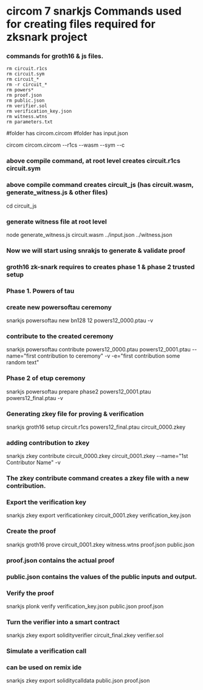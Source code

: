 # circom 7 snarkjs Commands used for creating files required for zksnark project

### commands for groth16 & js files.

```
rm circuit.r1cs
rm circuit.sym
rm circuit_*
rm -r circuit_*
rm powers*
rm proof.json
rm public.json
rm verifier.sol
rm verification_key.json
rm witness.wtns
rm parameters.txt
```

#folder has circom.circom
#folder has input.json

circom circom.circom --r1cs --wasm --sym --c

### above compile command, at root level creates circuit.r1cs circuit.sym 
### above compile command creates circuit_js (has circuit.wasm, generate_witness.js & other files)


cd circuit_js

### generate witness file at root level
node generate_witness.js circuit.wasm ../input.json ../witness.json

### Now we will start using snrakjs to generate & validate proof
### groth16 zk-snark requires to creates phase 1 & phase 2 trusted setup

### Phase 1. Powers of tau

### create new powersoftau ceremony
snarkjs powersoftau new bn128 12 powers12_0000.ptau -v

### contribute to the created ceremony
snarkjs powersoftau contribute powers12_0000.ptau powers12_0001.ptau --name="first contribution to ceremony" -v -e="first contribution some random text"

### Phase 2 of etup ceremony
snarkjs powersoftau prepare phase2 powers12_0001.ptau powers12_final.ptau -v

### Generating zkey file for proving & verification 
snarkjs groth16 setup circuit.r1cs powers12_final.ptau circuit_0000.zkey

### adding contribution to zkey
snarkjs zkey contribute circuit_0000.zkey circuit_0001.zkey --name="1st Contributor Name" -v

### The zkey contribute command creates a zkey file with a new contribution.

### Export the verification key
snarkjs zkey export verificationkey circuit_0001.zkey verification_key.json

### Create the proof
snarkjs groth16 prove circuit_0001.zkey witness.wtns proof.json public.json

### proof.json contains the actual proof
### public.json contains the values of the public inputs and output.

### Verify the proof
snarkjs plonk verify verification_key.json public.json proof.json

### Turn the verifier into a smart contract
snarkjs zkey export solidityverifier circuit_final.zkey verifier.sol

### Simulate a verification call
### can be used on remix ide
snarkjs zkey export soliditycalldata public.json proof.json
